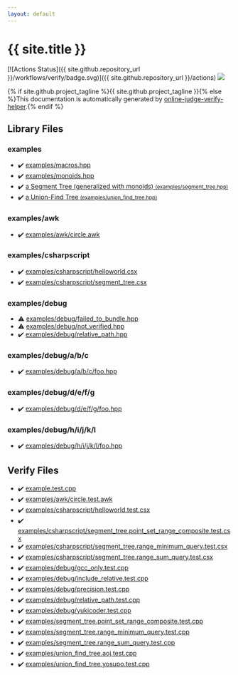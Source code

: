 ```yaml
---
layout: default
---
```


<!-- mathjax config similar to math.stackexchange -->
<script type="text/javascript" async
  src="https://cdnjs.cloudflare.com/ajax/libs/mathjax/2.7.5/MathJax.js?config=TeX-MML-AM_CHTML">
</script>
<script type="text/x-mathjax-config">
  MathJax.Hub.Config({
    TeX: { equationNumbers: { autoNumber: "AMS" }},
    tex2jax: {
      inlineMath: [ ['$','$'] ],
      processEscapes: true
    },
    "HTML-CSS": { matchFontHeight: false },
    displayAlign: "left",
    displayIndent: "2em"
  });
</script>

<script type="text/javascript" src="https://cdnjs.cloudflare.com/ajax/libs/jquery/3.4.1/jquery.min.js"></script>
<script src="https://cdn.jsdelivr.net/npm/jquery-balloon-js@1.1.2/jquery.balloon.min.js" integrity="sha256-ZEYs9VrgAeNuPvs15E39OsyOJaIkXEEt10fzxJ20+2I=" crossorigin="anonymous"></script>
<script type="text/javascript" src="assets/js/copy-button.js"></script>
<link rel="stylesheet" href="assets/css/copy-button.css" />


# {{ site.title }}

[![Actions Status]({{ site.github.repository_url }}/workflows/verify/badge.svg)]({{ site.github.repository_url }}/actions)
<a href="{{ site.github.repository_url }}"><img src="https://img.shields.io/github/last-commit/{{ site.github.owner_name }}/{{ site.github.repository_name }}" /></a>

{% if site.github.project_tagline %}{{ site.github.project_tagline }}{% else %}This documentation is automatically generated by <a href="https://github.com/kmyk/online-judge-verify-helper">online-judge-verify-helper</a>.{% endif %}

## Library Files

<div id="bfebe34154a0dfd9fc7b447fc9ed74e9"></div>

### examples

* :heavy_check_mark: <a href="library/examples/macros.hpp.html">examples/macros.hpp</a>
* :heavy_check_mark: <a href="library/examples/monoids.hpp.html">examples/monoids.hpp</a>
* :heavy_check_mark: <a href="library/examples/segment_tree.hpp.html">a Segment Tree (generalized with monoids) <small>(examples/segment_tree.hpp)</small></a>
* :heavy_check_mark: <a href="library/examples/union_find_tree.hpp.html">a Union-Find Tree <small>(examples/union_find_tree.hpp)</small></a>


<div id="ba0b22d3df783bee6cc807c5fd004b03"></div>

### examples/awk

* :heavy_check_mark: <a href="library/examples/awk/circle.awk.html">examples/awk/circle.awk</a>


<div id="441c1a781d23a6e65db56eaa313dbebd"></div>

### examples/csharpscript

* :heavy_check_mark: <a href="library/examples/csharpscript/helloworld.csx.html">examples/csharpscript/helloworld.csx</a>
* :heavy_check_mark: <a href="library/examples/csharpscript/segment_tree.csx.html">examples/csharpscript/segment_tree.csx</a>


<div id="6ffb1fe84ae4530240b8799246bff2fd"></div>

### examples/debug

* :warning: <a href="library/examples/debug/failed_to_bundle.hpp.html">examples/debug/failed_to_bundle.hpp</a>
* :warning: <a href="library/examples/debug/not_verified.hpp.html">examples/debug/not_verified.hpp</a>
* :heavy_check_mark: <a href="library/examples/debug/relative_path.hpp.html">examples/debug/relative_path.hpp</a>


<div id="a02fe827729df488f20b7f2ddbf669d5"></div>

### examples/debug/a/b/c

* :heavy_check_mark: <a href="library/examples/debug/a/b/c/foo.hpp.html">examples/debug/a/b/c/foo.hpp</a>


<div id="9305440f7c35da82e4771d1252c07da3"></div>

### examples/debug/d/e/f/g

* :heavy_check_mark: <a href="library/examples/debug/d/e/f/g/foo.hpp.html">examples/debug/d/e/f/g/foo.hpp</a>


<div id="0e490f8d9604c79efef385fa06283f64"></div>

### examples/debug/h/i/j/k/l

* :heavy_check_mark: <a href="library/examples/debug/h/i/j/k/l/foo.hpp.html">examples/debug/h/i/j/k/l/foo.hpp</a>


## Verify Files

* :heavy_check_mark: <a href="verify/example.test.cpp.html">example.test.cpp</a>
* :heavy_check_mark: <a href="verify/examples/awk/circle.test.awk.html">examples/awk/circle.test.awk</a>
* :heavy_check_mark: <a href="verify/examples/csharpscript/helloworld.test.csx.html">examples/csharpscript/helloworld.test.csx</a>
* :heavy_check_mark: <a href="verify/examples/csharpscript/segment_tree.point_set_range_composite.test.csx.html">examples/csharpscript/segment_tree.point_set_range_composite.test.csx</a>
* :heavy_check_mark: <a href="verify/examples/csharpscript/segment_tree.range_minimum_query.test.csx.html">examples/csharpscript/segment_tree.range_minimum_query.test.csx</a>
* :heavy_check_mark: <a href="verify/examples/csharpscript/segment_tree.range_sum_query.test.csx.html">examples/csharpscript/segment_tree.range_sum_query.test.csx</a>
* :heavy_check_mark: <a href="verify/examples/debug/gcc_only.test.cpp.html">examples/debug/gcc_only.test.cpp</a>
* :heavy_check_mark: <a href="verify/examples/debug/include_relative.test.cpp.html">examples/debug/include_relative.test.cpp</a>
* :heavy_check_mark: <a href="verify/examples/debug/precision.test.cpp.html">examples/debug/precision.test.cpp</a>
* :heavy_check_mark: <a href="verify/examples/debug/relative_path.test.cpp.html">examples/debug/relative_path.test.cpp</a>
* :heavy_check_mark: <a href="verify/examples/debug/yukicoder.test.cpp.html">examples/debug/yukicoder.test.cpp</a>
* :heavy_check_mark: <a href="verify/examples/segment_tree.point_set_range_composite.test.cpp.html">examples/segment_tree.point_set_range_composite.test.cpp</a>
* :heavy_check_mark: <a href="verify/examples/segment_tree.range_minimum_query.test.cpp.html">examples/segment_tree.range_minimum_query.test.cpp</a>
* :heavy_check_mark: <a href="verify/examples/segment_tree.range_sum_query.test.cpp.html">examples/segment_tree.range_sum_query.test.cpp</a>
* :heavy_check_mark: <a href="verify/examples/union_find_tree.aoj.test.cpp.html">examples/union_find_tree.aoj.test.cpp</a>
* :heavy_check_mark: <a href="verify/examples/union_find_tree.yosupo.test.cpp.html">examples/union_find_tree.yosupo.test.cpp</a>


